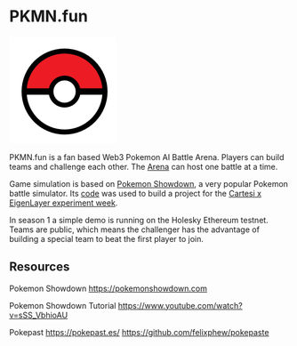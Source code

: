 # PKMN.fun

![Pokeball](pokeball.png)

PKMN.fun is a fan based Web3 Pokemon AI Battle Arena. Players can build teams and challenge each other.
The [Arena](https://pkmn.fun/arena) can host one battle at a time.

Game simulation is based on [Pokemon Showdown](https://pokemonshowdown.com), a very popular Pokemon battle simulator.
Its [code](https://github.com/pkmn/ps) was used to build a project for the [Cartesi x EigenLayer experiment week](https://cartesi-x-eigenlayer.devfolio.co).

In season 1 a simple demo is running on the Holesky Ethereum testnet.
Teams are public, which means the challenger has the advantage of building a special team to beat the first player to join.

## Resources

Pokemon Showdown
https://pokemonshowdown.com

Pokemon Showdown Tutorial
https://www.youtube.com/watch?v=sSS_VbhioAU

Pokepast
https://pokepast.es/
https://github.com/felixphew/pokepaste
